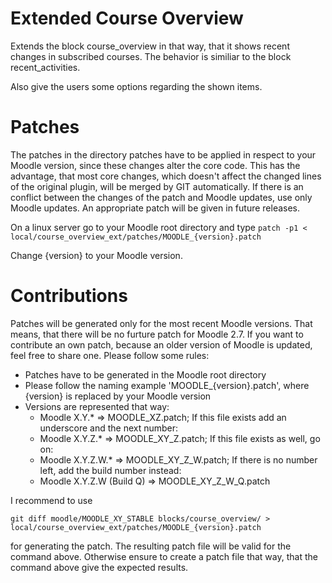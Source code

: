 Extended Course Overview
==========================

Extends the block course_overview in that way, that it shows recent changes in subscribed courses.
The behavior is similiar to the block recent_activities.

Also give the users some options regarding the shown items.

Patches
=========

The patches in the directory patches have to be applied in respect to your Moodle version, since these changes alter the core code.
This has the advantage, that most core changes, which doesn't affect the changed lines of the original plugin, will be merged by GIT automatically.
If there is an conflict between the changes of the patch and Moodle updates, use only Moodle updates.
An appropriate patch will be given in future releases.

On a linux server go to your Moodle root directory and type
`patch -p1 < local/course_overview_ext/patches/MOODLE_{version}.patch`

Change {version} to your Moodle version.

Contributions
===============

Patches will be generated only for the most recent Moodle versions.
That means, that there will be no furture patch for Moodle 2.7.
If you want to contribute an own patch, because an older version of Moodle is updated, feel free to share one.
Please follow some rules:
  * Patches have to be generated in the Moodle root directory
  * Please follow the naming example 'MOODLE_{version}.patch', where {version} is replaced by your Moodle version
  * Versions are represented that way:
    * Moodle X.Y.* => MOODLE_XZ.patch; If this file exists add an underscore and the next number:
    * Moodle X.Y.Z.* => MOODLE_XY_Z.patch; If this file exists as well, go on:
    * Moodle X.Y.Z.W.* => MOODLE_XY_Z_W.patch; If there is no number left, add the build number instead:
    * Moodle X.Y.Z.W (Build Q) => MOODLE_XY_Z_W_Q.patch

I recommend to use

`git diff moodle/MOODLE_XY_STABLE blocks/course_overview/ > local/course_overview_ext/patches/MOODLE_{version}.patch`

for generating the patch.
The resulting patch file will be valid for the command above.
Otherwise ensure to create a patch file that way, that the command above give the expected results.
